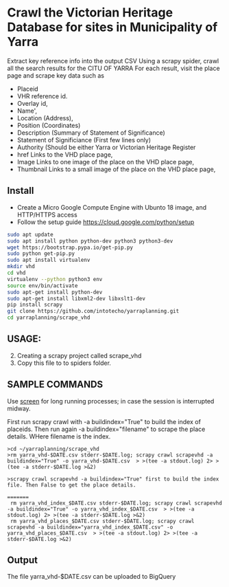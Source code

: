 # Crawl the Victorian Heritage Database for sites in Municipality of Yarra
Extract key reference info into the output CSV
Using a scrapy spider, crawl all the search results for the CITU OF YARRA
For each result, visit the place page and scrape key data such as 
- Placeid
- VHR reference id.
- Overlay id,
- Name',
- Location (Address),
- Position (Coordinates)
- Description (Summary of Statement of Significance)
- Statement of Significiance (First few lines only)
- Authority (Should be either Yarra or Victorian Heritage Register
- href  Links to the VHD place page,
- Image Links to one image of the place on the VHD place page,
- Thumbnail Links to a small image of the place on the VHD place page,


## Install
- Create a Micro Google Compute Engine with Ubunto 18 image, and HTTP/HTTPS access
- Follow the setup guide  https://cloud.google.com/python/setup

```bash
sudo apt update
sudo apt install python python-dev python3 python3-dev
wget https://bootstrap.pypa.io/get-pip.py
sudo python get-pip.py
sudo apt install virtualenv
mkdir vhd
cd vhd
virtualenv --python python3 env
source env/bin/activate
sudo apt-get install python-dev
sudo apt-get install libxml2-dev libxslt1-dev
pip install scrapy
git clone https://github.com/intotecho/yarraplanning.git
cd yarraplanning/scrape_vhd
```

## USAGE:
2. Creating a scrapy project called scrape_vhd
3. Copy this file to to spiders folder.

## SAMPLE COMMANDS
Use [screen](https://gist.github.com/jctosta/af918e1618682638aa82) for long running processes; in case the session is interrupted midway.

First run scrapy crawl with  -a buildindex="True" to build the index of placeids. 
Then run again -a buildindex="filename" to scrape the place details. WHere filename is the index.
```
>cd ~/yarraplanning/scrape_vhd
>rm yarra_vhd-$DATE.csv stderr-$DATE.log; scrapy crawl scrapevhd -a buildindex="True" -o yarra_vhd-$DATE.csv  > >(tee -a stdout.log) 2> >(tee -a stderr-$DATE.log >&2)

>scrapy crawl scrapevhd -a buildindex="True" first to build the index file. Then False to get the place details.

=======
 rm yarra_vhd_index_$DATE.csv stderr-$DATE.log; scrapy crawl scrapevhd -a buildindex="True" -o yarra_vhd_index_$DATE.csv  > >(tee -a stdout.log) 2> >(tee -a stderr-$DATE.log >&2)
 rm yarra_vhd_places_$DATE.csv stderr-$DATE.log; scrapy crawl scrapevhd -a buildindex="yarra_vhd_index_$DATE.csv" -o yarra_vhd_places_$DATE.csv  > >(tee -a stdout.log) 2> >(tee -a stderr-$DATE.log >&2)
```
## Output
The file yarra_vhd-$DATE.csv can be uploaded to BigQuery
